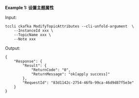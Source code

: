 **Example 1: 设置主题属性**



Input: 

```
tccli ckafka ModifyTopicAttributes --cli-unfold-argument  \
    --InstanceId xxx \
    --TopicName xxx \
    --Note xxx
```

Output: 
```
{
    "Response": {
        "Result": {
            "ReturnCode": "0",
            "ReturnMessage": "ok[apply success]"
        },
        "RequestId": "83d1142c-2754-46fb-99ca-46d9d87f5e3e"
    }
}
```

